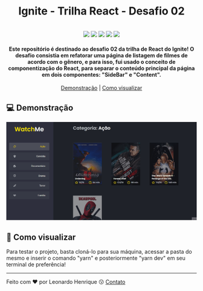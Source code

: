 <h1 align="center">
  Ignite - Trilha React - Desafio 02
</h1>

<p align="center">
  <br>
  <img src="https://img.shields.io/github/languages/top/leohpc/desafio-02-ignite-react">
  <img src="https://img.shields.io/github/issues/leohpc/desafio-02-ignite-react">
  <img src="https://img.shields.io/github/forks/leohpc/desafio-02-ignite-react">
  <img src="https://img.shields.io/github/stars/leohpc/desafio-02-ignite-react">
  <img src="https://img.shields.io/static/v1?label=license&message=MIT&color=E51C44">
</p>

<h4 align="center">
  Este repositório é destinado ao desafio 02 da trilha de React do Ignite! O desafio consistia em refatorar uma página de listagem de filmes de acordo com o gênero, e para isso, fui usado o conceito de componentização do React, para separar o conteúdo principal da página em dois componentes: "SideBar" e "Content".
</h4>

<p align="center">
  <a href="#computer-demonstração">Demonstração</a> | <a href="#iphone-como-visualizar">Como visualizar</a>
</p>
  
## :computer: Demonstração

<div align="center">
  <img src="https://github.com/LeoHPC/desafio-02-ignite-react/blob/main/demos/challenge-02.gif">
</div>

## :iphone: Como visualizar

<p>Para testar o projeto, basta cloná-lo para sua máquina, acessar a pasta do mesmo e inserir o comando "yarn" e posteriormente "yarn dev" em seu terminal de preferência!</p>

---

Feito com ❤ por Leonardo Henrique :kissing: [Contato](https://www.linkedin.com/in/leonardo-henrique-33a3ab210)
